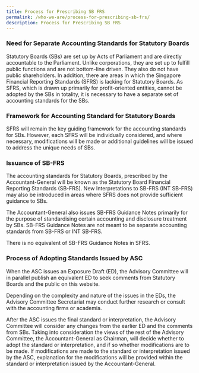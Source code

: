 ```yaml
---
title: Process for Prescribing SB FRS
permalink: /who-we-are/process-for-prescribing-sb-frs/
description: Process for Prescribing SB FRS
---
```


### Need for Separate Accounting Standards for Statutory Boards

  

Statutory Boards (SBs) are set up by Acts of Parliament and are directly accountable to the Parliament. Unlike corporations, they are set up to fulfill public functions and are not bottom-line driven. They also do not have public shareholders. In addition, there are areas in which the Singapore Financial Reporting Standards (SFRS) is lacking for Statutory Boards. As SFRS, which is drawn up primarily for profit-oriented entities, cannot be adopted by the SBs in totality, it is necessary to have a separate set of accounting standards for the SBs.  
  

### Framework for Accounting Standard for Statutory Boards

  

SFRS will remain the key guiding framework for the accounting standards for SBs. However, each SFRS will be individually considered, and where necessary, modifications will be made or additional guidelines will be issued to address the unique needs of SBs.  
  

### Issuance of SB-FRS

  

The accounting standards for Statutory Boards, prescribed by the Accountant-General will be known as the Statutory Board Financial Reporting Standards (SB-FRS). New Interpretations to SB-FRS (INT SB-FRS) may also be introduced in areas where SFRS does not provide sufficient guidance to SBs.  
  
The Accountant-General also issues SB-FRS Guidance Notes primarily for the purpose of standardising certain accounting and disclosure treatment by SBs. SB-FRS Guidance Notes are not meant to be separate accounting standards from SB-FRS or INT SB-FRS.  
  
There is no equivalent of SB-FRS Guidance Notes in SFRS.  
  

### Process of Adopting Standards Issued by ASC

  

When the ASC issues an Exposure Draft (ED), the Advisory Committee will in parallel publish an equivalent ED to seek comments from Statutory Boards and the public on this website.  
  
Depending on the complexity and nature of the issues in the EDs, the Advisory Committee Secretariat may conduct further research or consult with the accounting firms or academia.  
  
After the ASC issues the final standard or interpretation, the Advisory Committee will consider any changes from the earlier ED and the comments from SBs. Taking into consideration the views of the rest of the Advisory Committee, the Accountant-General as Chairman, will decide whether to adopt the standard or interpretation, and if so whether modifications are to be made. If modifications are made to the standard or interpretation issued by the ASC, explanation for the modifications will be provided within the standard or interpretation issued by the Accountant-General.